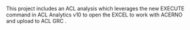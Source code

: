 This project includes an ACL analysis which leverages the new EXECUTE command in ACL Analytics v10 to open the EXCEL to work with  ACERNO and  upload to ACL GRC . 

